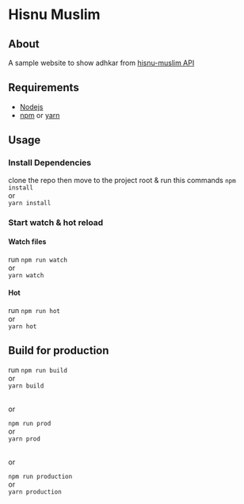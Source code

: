 # Hisnu Muslim

## About
A sample website to show adhkar from [hisnu-muslim API](https://www.hisnmuslim.com/)

## Requirements
+ [Nodejs](https://nodejs.org)
+ [npm](https://npmjs.com) or [yarn](https://yarnpkg.com)

## Usage
### Install Dependencies
clone the repo then move to the project root & run this commands
`npm install`
<br>or<br>
`yarn install`

### Start watch & hot reload
#### Watch files
run 
`npm run watch`
<br>or<br>
`yarn watch`
#### Hot
run 
`npm run hot`
<br>or<br>
`yarn hot`

## Build for production
run 
`npm run build`
<br>or<br>
`yarn build`

<br>or<br>

`npm run prod`
<br>or<br>
`yarn prod`

<br>or<br>

`npm run production`
<br>or<br>
`yarn production`
